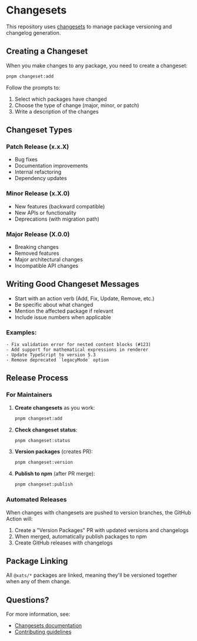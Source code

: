 # Changesets

This repository uses [changesets](https://github.com/changesets/changesets) to manage package versioning and changelog generation.

## Creating a Changeset

When you make changes to any package, you need to create a changeset:

```bash
pnpm changeset:add
```

Follow the prompts to:
1. Select which packages have changed
2. Choose the type of change (major, minor, or patch)
3. Write a description of the changes

## Changeset Types

### Patch Release (x.x.X)
- Bug fixes
- Documentation improvements
- Internal refactoring
- Dependency updates

### Minor Release (x.X.0)
- New features (backward compatible)
- New APIs or functionality
- Deprecations (with migration path)

### Major Release (X.0.0)
- Breaking changes
- Removed features
- Major architectural changes
- Incompatible API changes

## Writing Good Changeset Messages

- Start with an action verb (Add, Fix, Update, Remove, etc.)
- Be specific about what changed
- Mention the affected package if relevant
- Include issue numbers when applicable

### Examples:
```
- Fix validation error for nested content blocks (#123)
- Add support for mathematical expressions in renderer
- Update TypeScript to version 5.3
- Remove deprecated `legacyMode` option
```

## Release Process

### For Maintainers

1. **Create changesets** as you work:
   ```bash
   pnpm changeset:add
   ```

2. **Check changeset status**:
   ```bash
   pnpm changeset:status
   ```

3. **Version packages** (creates PR):
   ```bash
   pnpm changeset:version
   ```

4. **Publish to npm** (after PR merge):
   ```bash
   pnpm changeset:publish
   ```

### Automated Releases

When changes with changesets are pushed to version branches, the GitHub Action will:
1. Create a "Version Packages" PR with updated versions and changelogs
2. When merged, automatically publish packages to npm
3. Create GitHub releases with changelogs

## Package Linking

All `@xats/*` packages are linked, meaning they'll be versioned together when any of them change.

## Questions?

For more information, see:
- [Changesets documentation](https://github.com/changesets/changesets)
- [Contributing guidelines](../CONTRIBUTING.md)